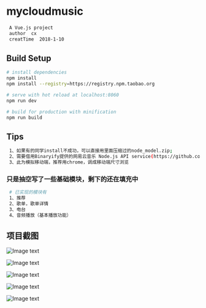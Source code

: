 # mycloudmusic

``` bash
 A Vue.js project
 author  cx
 creatTime  2018-1-10
```

## Build Setup

``` bash
# install dependencies
npm install
npm install --registry=https://registry.npm.taobao.org

# serve with hot reload at localhost:8060
npm run dev

# build for production with minification
npm run build
```
## Tips

``` bash
 1、如果有的同学install不成功，可以直接用里面压缩过的node_model.zip;
 2、需要借用Binaryify提供的网易云音乐 Node.js API service(https://github.com/Binaryify/NeteaseCloudMusicApi)，非常感谢；
 3、此为模拟移动端，推荐用chrome，调成移动端尺寸浏览
```

### 只是抽空写了一些基础模块，剩下的还在填充中
``` bash
 # 已实现的模块有
 1、推荐
 2、歌单，歌单详情
 3、电台
 4、音频播放（基本播放功能）
```
## 项目截图

![Image text](https://raw.githubusercontent.com/ChenxiangKasscloud/mycloudmusic/master/static/imgs/index_1.png)



![Image text](https://raw.githubusercontent.com/ChenxiangKasscloud/mycloudmusic/master/static/imgs/index_2.png)



![Image text](https://raw.githubusercontent.com/ChenxiangKasscloud/mycloudmusic/master/static/imgs/index_3.png)



![Image text](https://raw.githubusercontent.com/ChenxiangKasscloud/mycloudmusic/master/static/imgs/songlist.png)



![Image text](https://raw.githubusercontent.com/ChenxiangKasscloud/mycloudmusic/master/static/imgs/audio.png)



